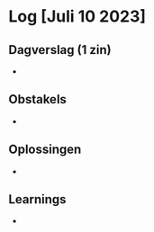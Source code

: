 # Log [Juli 10 2023]

  

## Dagverslag (1 zin)
- 
  

## Obstakels
- 

## Oplossingen
- 
  

## Learnings
- 